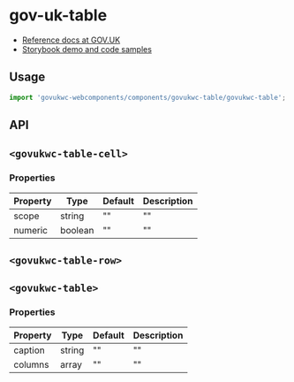 # gov-uk-table

- [Reference docs at GOV.UK](https://design-system.service.gov.uk/components/table/)
- [Storybook demo and code samples](http://tgreyuk.github.io/govuk-webcomponents/storybook/?path=/story/table/)

## Usage

```javascript
import 'govukwc-webcomponents/components/govukwc-table/govukwc-table';
```

## API

## `<govukwc-table-cell>`

### Properties

| Property  |  Type     | Default | Description |
|-----------|-----------|---------|-------------|
| scope|string|""|""
| numeric|boolean|""|""| 

## `<govukwc-table-row>`

## `<govukwc-table>`

### Properties

| Property  |  Type     | Default | Description |
|-----------|-----------|---------|-------------|
| caption|string|""|""
| columns|array|""|""| 

